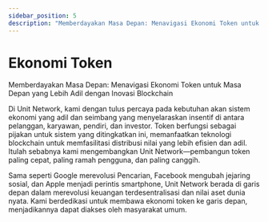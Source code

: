 ```yaml
---
sidebar_position: 5
description: "Memberdayakan Masa Depan: Menavigasi Ekonomi Token untuk Masa Depan yang Lebih Adil dengan Inovasi Blockchain"
---
```


# Ekonomi Token

Memberdayakan Masa Depan: Menavigasi Ekonomi Token untuk Masa Depan yang Lebih Adil dengan Inovasi Blockchain

Di Unit Network, kami dengan tulus percaya pada kebutuhan akan sistem ekonomi yang adil dan seimbang yang menyelaraskan insentif di antara pelanggan, karyawan, pendiri, dan investor. Token berfungsi sebagai pijakan untuk sistem yang ditingkatkan ini, memanfaatkan teknologi blockchain untuk memfasilitasi distribusi nilai yang lebih efisien dan adil. Itulah sebabnya kami mengembangkan Unit Network—pembangun token paling cepat, paling ramah pengguna, dan paling canggih.

Sama seperti Google merevolusi Pencarian, Facebook mengubah jejaring sosial, dan Apple menjadi perintis smartphone, Unit Network berada di garis depan dalam merevolusi keuangan terdesentralisasi dan nilai aset dunia nyata. Kami berdedikasi untuk membawa ekonomi token ke garis depan, menjadikannya dapat diakses oleh masyarakat umum.
